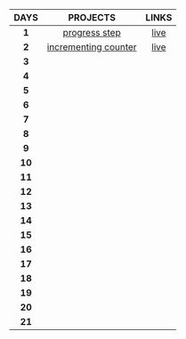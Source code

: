 | **DAYS** | **PROJECTS** | **LINKS** |
|:--------:|:------------:|:---------:|
| **1** | [progress step]() | [live]() |
| **2** | [incrementing counter]() |[live]()|
| **3** |              |           |
| **4** |              |           |
| **5** |              |           |
| **6** |              |           |
| **7** |              |           |
| **8** |              |           |
| **9** |              |           |
| **10**|              |           |
| **11**|              |           |
| **12**|              |           |
| **13**|              |           |
| **14**|              |           |
| **15**|              |           |
| **16**|              |           |
| **17**|              |           |
| **18**|              |           |
| **19**|              |           |
| **20**|              |           |
| **21**|              |           |
